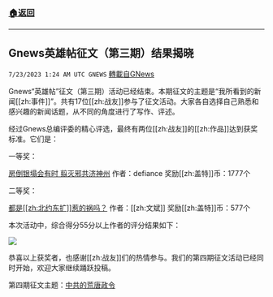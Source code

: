 ###  [:house:返回](README.md)
---


## Gnews英雄帖征文（第三期）结果揭晓
`7/23/2023 1:24 AM UTC GNEWS` [轉載自GNews](https://gnews.org/articles/1480699)

Gnews“英雄帖”征文（第三期）活动已经结束。本期征文的主题是“我所看到的新闻[[zh:事件]]”。共有17位[[zh:战友]]参与了征文活动。大家各自选择自己熟悉和感兴趣的新闻话题，从不同的角度进行了写作、评述。

经过Gnews总编评委的精心评选，最终有两位[[zh:战友]]的[[zh:作品]]达到获奖标准。它们是：

一等奖：

[房倒银塌会有时 翦灭邪共济神州](https://gnews.org/m/1469816)   作者：defiance    奖励[[zh:盖特]]币：1777个

二等奖：

[都是[[zh:北约东扩]]惹的祸吗？]() 作者：[[zh:文斌]] 奖励[[zh:盖特]]币：577个

本次活动中，综合得分55分以上作者的评分结果如下：

![](https://i.imgur.com/Mm7kQ8u.png)


恭喜以上获奖者，也感谢[[zh:战友]]们的热情参与。我们的第四期征文活动已经同时开始，欢迎大家继续踊跃投稿。

第四期征文主题：[中共的荒唐政令](https://gnews.org/m/1478165)
